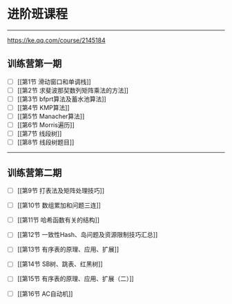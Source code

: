 # 进阶班课程

---
https://ke.qq.com/course/2145184


## 训练营第一期
- [ ] [[第1节 滑动窗口和单调栈]]
- [ ] [[第2节 求斐波那契数列矩阵乘法的方法]]
- [ ] [[第3节 bfprt算法及蓄水池算法]]
- [ ] [[第4节 KMP算法]]
- [ ] [[第5节 Manacher算法]]
- [ ] [[第6节 Morris遍历]]
- [ ] [[第7节 线段树]]
- [ ]  [[第8节 线段树题目]]
---
## 训练营第二期
- [ ] [[第9节 打表法及矩阵处理技巧]]
- [ ] [[第10节 数组累加和问题三连]]
- [ ] [[第11节 哈希函数有关的结构]]
- [ ] [[第12节 一致性Hash、岛问题及资源限制技巧汇总]]
- [ ] [[第13节 有序表的原理、应用、扩展]]
- [ ] [[第14节 SB树、跳表、红黑树]]
- [ ] [[第15节 有序表的原理、应用、扩展（二）]]
- [ ] [[第16节 AC自动机]]

